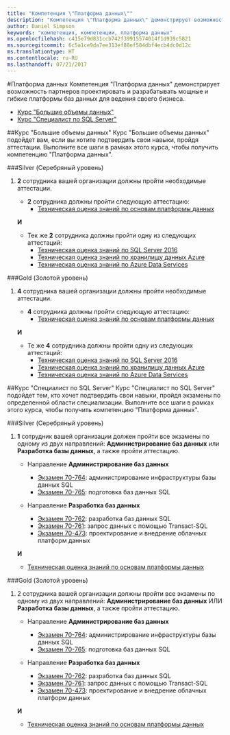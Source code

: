```yaml
---
title: "Компетенция \"Платформа данных\""
description: "Компетенция \"Платформа данных\" демонстрирует возможность партнеров проектировать и разрабатывать мощные и гибкие платформы баз данных для ведения своего бизнеса."
author: Daniel Simpson
keywords: "компетенция, компетенции, платформа данных"
ms.openlocfilehash: c415e79d831ccb742f39915574014f1d939c5821
ms.sourcegitcommit: 6c5a1ce9da7ee313ef88ef584dbf4ecb4dc0d12c
ms.translationtype: HT
ms.contentlocale: ru-RU
ms.lasthandoff: 07/21/2017
---
```

#<a name="data-platform"></a>Платформа данных
Компетенция "Платформа данных" демонстрирует возможность партнеров проектировать и разрабатывать мощные и гибкие платформы баз данных для ведения своего бизнеса.

- [Курс "Большие объемы данных"](#big-data-option) 
- [Курс "Специалист по SQL Server"](#sql-server-specialist-option)

##<a name="big-data-option"></a>Курс "Большие объемы данных"
Курс "Большие объемы данных" подойдет вам, если вы хотите подтвердить свои навыки, пройдя аттестации. Выполните все шаги в рамках этого курса, чтобы получить компетенцию "Платформа данных".

###<a name="silver"></a>Silver (Серебряный уровень)
1. **2** сотрудника вашей организации должны пройти необходимые аттестации.

    - **2** сотрудника должны пройти следующую аттестацию:
        - [Техническая оценка знаний по основам платформы данных](https://partneruniversity.microsoft.com/?whr=uri:MicrosoftAccount&courseId=14354&scoId=nNGssUygB_8504778676)

    **И**

    - Тек же **2** сотрудника должны пройти одну из следующих аттестаций:
        - [Техническая оценка знаний по SQL Server 2016](https://partneruniversity.microsoft.com/?whr=uri:MicrosoftAccount&courseId=14355&scoId=nzHk0hygB_7404778676)
        - [Техническая оценка знаний по хранилищу данных Azure](https://partneruniversity.microsoft.com/?whr=uri:MicrosoftAccount&courseId=17491&scoId=1yUZ01TnD_1606265419)
        - [Техническая оценка знаний по Azure Data Services](https://partneruniversity.microsoft.com/?whr=uri:MicrosoftAccount&courseId=17490&scoId=2h3AfWTnD_4706265419)

###<a name="gold"></a>Gold (Золотой уровень)
1. **4** сотрудника вашей организации должны пройти необходимые аттестации.

    - **4** сотрудника должны пройти следующую аттестацию:
        - [Техническая оценка знаний по основам платформы данных](https://partneruniversity.microsoft.com/?whr=uri:MicrosoftAccount&courseId=14354&scoId=nNGssUygB_8504778676)

    **И**

    - Те же **4** сотрудника должны пройти одну из следующих аттестаций:
        - [Техническая оценка знаний по SQL Server 2016](https://partneruniversity.microsoft.com/?whr=uri:MicrosoftAccount&courseId=14355&scoId=nzHk0hygB_7404778676)
        - [Техническая оценка знаний по хранилищу данных Azure](https://partneruniversity.microsoft.com/?whr=uri:MicrosoftAccount&courseId=17491&scoId=1yUZ01TnD_1606265419)
        - [Техническая оценка знаний по Azure Data Services](https://partneruniversity.microsoft.com/?whr=uri:MicrosoftAccount&courseId=17490&scoId=2h3AfWTnD_4706265419)

##<a name="sql-server-specialist-option"></a>Курс "Специалист по SQL Server"
Курс "Специалист по SQL Server" подойдет тем, кто хочет подтвердить свои навыки, пройдя экзамены по определенной области специализации. Выполните все шаги в рамках этого курса, чтобы получить компетенцию "Платформа данных".

###<a name="silver"></a>Silver (Серебряный уровень)
1. **1** сотрудник вашей организации должен пройти все экзамены по одному из двух направлений: **Администрирование баз данных** или **Разработка базы данных**, а также пройти аттестацию.

    - Направление **Администрирование баз данных**
        - [Экзамен 70-764](https://www.microsoft.com/en-us/learning/exam-70-764.aspx): администрирование инфраструктуры базы данных SQL 
        - [Экзамен 70-765](https://www.microsoft.com/en-us/learning/exam-70-765.aspx): подготовка баз данных SQL

    - Направление **Разработка баз данных**
        - [Экзамен 70-762](https://www.microsoft.com/en-us/learning/exam-70-762.aspx): разработка баз данных SQL
        - [Экзамен 70-761](https://www.microsoft.com/en-us/learning/exam-70-761.aspx): запрос данных с помощью Transact-SQL
        - [Экзамен 70-473](https://www.microsoft.com/en-us/learning/exam-70-473.aspx): проектирование и внедрение облачных платформ данных

    **И**

    - [Техническая оценка знаний по основам платформы данных](https://partneruniversity.microsoft.com/?whr=uri:MicrosoftAccount&courseId=14354&scoId=nNGssUygB_8504778676)

###<a name="gold"></a>Gold (Золотой уровень)
1. 2 сотрудника вашей организации должны пройти все экзамены по одному из двух направлений: **Администрирование баз данных** ИЛИ **Разработка базы данных**, а также пройти аттестацию.

    - Направление **Администрирование баз данных**
        - [Экзамен 70-764](https://www.microsoft.com/en-us/learning/exam-70-764.aspx): администрирование инфраструктуры базы данных SQL 
        - [Экзамен 70-765](https://www.microsoft.com/en-us/learning/exam-70-765.aspx): подготовка баз данных SQL

    - Направление **Разработка баз данных**
        - [Экзамен 70-762](https://www.microsoft.com/en-us/learning/exam-70-762.aspx): разработка баз данных SQL
        - [Экзамен 70-761](https://www.microsoft.com/en-us/learning/exam-70-761.aspx): запрос данных с помощью Transact-SQL
        - [Экзамен 70-473](https://www.microsoft.com/en-us/learning/exam-70-473.aspx): проектирование и внедрение облачных платформ данных

    **И**

    - [Техническая оценка знаний по основам платформы данных](https://partneruniversity.microsoft.com/?whr=uri:MicrosoftAccount&courseId=14354&scoId=nNGssUygB_8504778676)



